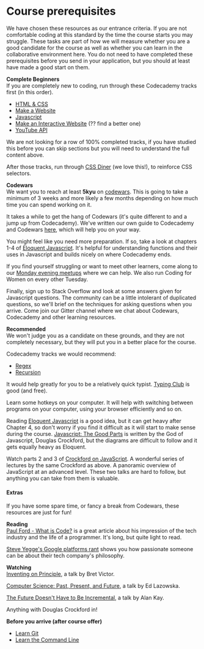 # Course prerequisites

We have chosen these resources as our entrance criteria. If you are not comfortable coding at this standard by the time the course starts you may struggle. These tasks are part of how we will measure whether you are a good candidate for the course as well as whether you can learn in the collaborative environment here. You do not need to have completed these prerequisites before you send in your application, but you should at least have made a good start on them. 

**Complete Beginners**  
If you are completely new to coding, run through these Codecademy tracks first (in this order).
* [HTML & CSS](https://www.codecademy.com/learn/web)
* [Make a Website](https://www.codecademy.com/en/skills/make-a-website)
* [Javascript](https://www.codecademy.com/learn/javascript)
* [Make an Interactive Website](https://www.codecademy.com/en/skills/make-an-interactive-website) (?? find a better one)
* [YouTube API](https://www.codecademy.com/en/tracks/youtube)

We are not looking for a row of 100% completed tracks, if you have studied this before you can skip sections but you will need to understand the full content above.

After those tracks, run through [CSS Diner](http://flukeout.github.io/) (we love this!), to reinforce CSS selectors.

**Codewars**  
We want you to reach at least **5kyu** on [codewars](http://codewars.com). This is going to take a minimum of 3 weeks and more likely a few months depending on how much time you can spend working on it.  

It takes a while to get the hang of Codewars (it's quite different to and a jump up from Codecademy). We've written our own guide to Codecademy and Codewars [here](https://github.com/codingforeveryone/learning-with-codewars-and-codecademy), which will help you on your way.

You might feel like you need more preparation. If so, take a look at chapters 1-4 of [Eloquent Javascript](http://eloquentjavascript.net/Eloquent_JavaScript.pdf).  It's helpful for understanding functions and their uses in Javascript and builds nicely on where Codecademy ends.

If you find yourself struggling or want to meet other learners, come along to our [Monday evening meetups](www.meetup.com/founderscoders/) where we can help. We also run Coding for Women on every other Tuesday.  

Finally, sign up to Stack Overflow and look at some answers given for Javascript questions. The community can be a little intolerant of duplicated questions, so we'll brief on the techniques for asking questions when you arrive. Come join our Gitter channel where we chat about Codewars, Codecademy and other learning resources.

**Recommended**  
We won't judge you as a candidate on these grounds, and they are not completely necessary, but they will put you in a better place for the course.

Codecademy tracks we would recommend:
* [Regex](https://www.codecademy.com/courses/javascript-intermediate-en-NJ7Lr/0/1)
* [Recursion](https://www.codecademy.com/courses/javascript-lesson-205/0/1)

It would help greatly for you to be a relatively quick typist. [Typing Club](https://www.typingclub.com/) is good (and free).

Learn some hotkeys on your computer. It will help with switching between programs on your computer, using your browser efficiently and so on.

Reading [Eloquent Javascript](http://eloquentjavascript.net/Eloquent_JavaScript.pdf) is a good idea, but it can get heavy after Chapter 4, so don't worry if you find it difficult as it will start to make sense during the course. [Javascript: The Good Parts](http://bdcampbell.net/javascript/book/javascript_the_good_parts.pdf) is written by the God of Javascript, Douglas Crockford, but the diagrams are difficult to follow and it gets equally heavy as Eloquent.

Watch parts 2 and 3 of [Crockford on JavaScript](https://www.youtube.com/watch?v=JxAXlJEmNMg&list=PL7664379246A246CB). A wonderful series of lectures by the same Crockford as above. A panoramic overview of JavaScript at an advanced level. These two talks are hard to follow, but anything you can take from them is valuable.

#### Extras
If you have some spare time, or fancy a break from Codewars, these resources are just for fun!

**Reading**  
[Paul Ford - What is Code?](http://www.bloomberg.com/graphics/2015-paul-ford-what-is-code/) is a great article about his impression of the tech industry and the life of a programmer. It's long, but quite light to read.

[Steve Yegge's Google platforms rant](https://plus.google.com/+RipRowan/posts/eVeouesvaVX) shows you how passionate someone can be about their tech company's philosophy.

**Watching**  
[Inventing on Principle](https://vimeo.com/36579366), a talk by Bret Victor.

[Computer Science: Past, Present, and Future](https://www.youtube.com/watch?v=5Tk09c0FQ3M&feature=youtu.be), a talk by Ed Lazowska.

[The Future Doesn't Have to Be Incremental](https://www.youtube.com/watch?v=gTAghAJcO1o&feature=youtu.be), a talk by Alan Kay.

Anything with Douglas Crockford in!

**Before you arrive (after course offer)**
* [Learn Git](https://www.codecademy.com/learn/learn-git)
* [Learn the Command Line](https://www.codecademy.com/learn/learn-the-command-line)
